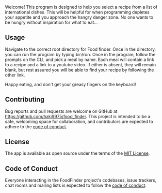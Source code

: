 Welcome! This program is designed to help you select a recipe from a list of international dishes. This will be helpful for when programming depletes your appetite and you approach the hangry danger zone. No one wants to be hungry without inspiration for what to eat...



## Usage

Navigate to the correct root directory for Food finder. Once in the directory, you can run the program by typing bin/run.
Once in the program, follow the prompts on the CLI, and pick a meal by name. Each meal will contain a link to a recipe and a link to a youtube video. If either is absent, they will remain blank, but rest assured you will be able to find your recipe by following the other link. 

Happy eating, and don't get your greasy fingers on the keyboard! 



## Contributing

Bug reports and pull requests are welcome on GitHub at https://github.com/haki9975/food_finder. This project is intended to be a safe, welcoming space for collaboration, and contributors are expected to adhere to the [code of conduct](https://github.com/[USERNAME]/food_finder/blob/master/CODE_OF_CONDUCT.md).

## License

The app is available as open source under the terms of the [MIT License](https://opensource.org/licenses/MIT).

## Code of Conduct

Everyone interacting in the FoodFinder project's codebases, issue trackers, chat rooms and mailing lists is expected to follow the [code of conduct](https://github.com/[USERNAME]/food_finder/blob/master/CODE_OF_CONDUCT.md).
